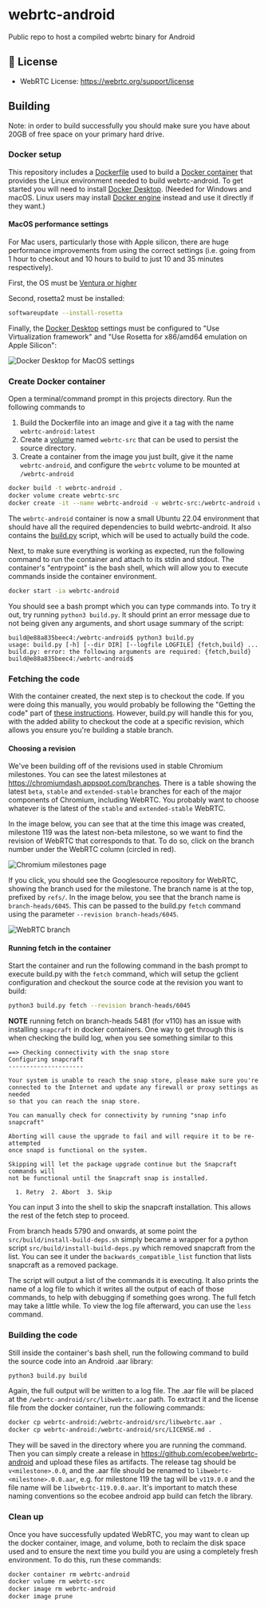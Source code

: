 # webrtc-android
Public repo to host a compiled webrtc binary for Android


## 📃 License
* WebRTC License: https://webrtc.org/support/license


## Building

Note: in order to build successfully you should make sure you have about 20GB of free space on your primary hard drive.

### Docker setup

This repository includes a [Dockerfile](Dockerfile) used to build a [Docker container](https://docs.docker.com/get-started/#what-is-a-container) that provides the Linux environment needed to build webrtc-android. To get started you will need to install [Docker Desktop](https://docs.docker.com/get-docker/). (Needed for Windows and macOS. Linux users may install [Docker engine](https://docs.docker.com/engine/install/) instead and use it directly if they want.)

#### MacOS performance settings

For Mac users, particularly those with Apple silicon, there are huge performance improvements from using the correct settings (i.e. going from 1 hour to checkout and 10 hours to build to just 10 and 35 minutes respectively).

First, the OS must be [Ventura or higher](https://en.wikipedia.org/wiki/MacOS_version_history)

Second, rosetta2 must be installed:

```bash
softwareupdate --install-rosetta
```

Finally, the [Docker Desktop](https://docs.docker.com/desktop/settings/mac/) settings must be configured to "Use Virtualization framework" and "Use Rosetta for x86/amd64 emulation on Apple Silicon":

![Docker Desktop for MacOS settings](img/docker-desktop-mac-settings.png)

### Create Docker container

Open a terminal/command prompt in this projects directory. Run the following commands to

1. Build the Dockerfile into an image and give it a tag with the name `webrtc-android:latest`
2. Create a [volume](https://docs.docker.com/get-started/05_persisting_data/#container-volumes) named `webrtc-src` that can be used to persist the source directory.
3. Create a container from the image you just built, give it the name `webrtc-android`, and configure the `webrtc` volume to be mounted at `/webrtc-android`

```bash
docker build -t webrtc-android .
docker volume create webrtc-src
docker create -it --name webrtc-android -v webrtc-src:/webrtc-android webrtc-android:latest
```

The `webrtc-android` container is now a small Ubuntu 22.04 environment that should have all the required dependencies to build webrtc-android. It also contains the [build.py](build.py) script, which will be used to actually build the code.

Next, to make sure everything is working as expected, run the following command to run the container and attach to its stdin and stdout. The container's "entrypoint" is the bash shell, which will allow you to execute commands inside the container environment.

```bash
docker start -ia webrtc-android
```

You should see a bash prompt which you can type commands into. To try it out, try running `python3 build.py`. It should print an error message due to not being given any arguments, and short usage summary of the script:

```
build@e88a835beec4:/webrtc-android$ python3 build.py
usage: build.py [-h] [--dir DIR] [--logfile LOGFILE] {fetch,build} ...
build.py: error: the following arguments are required: {fetch,build}
build@e88a835beec4:/webrtc-android$
```

### Fetching the code

With the container created, the next step is to checkout the code. If you were doing this manually, you would probably be following the "Getting the code" part of [these instructions](https://webrtc.github.io/webrtc-org/native-code/android/). However, build.py will handle this for you, with the added ability to checkout the code at a specific revision, which allows you ensure you're building a stable branch.

#### Choosing a revision

We've been building off of the revisions used in stable Chromium milestones. You can see the latest milestones at https://chromiumdash.appspot.com/branches. There is a table showing the latest `beta`, `stable` and `extended-stable` branches for each of the major components of Chromium, including WebRTC. You probably want to choose whatever is the latest of the `stable` and `extended-stable` WebRTC.

In the image below, you can see that at the time this image was created, milestone 119 was the latest non-beta milestone, so we want to find the revision of WebRTC that corresponds to that. To do so, click on the branch number under the WebRTC column (circled in red).

![Chromium milestones page](img/milestones.png)

If you click, you should see the Googlesource repository for WebRTC, showing the branch used for the milestone. The branch name is at the top, prefixed by `refs/`. In the image below, you see that the branch name is `branch-heads/6045`. This can be passed to the build.py `fetch` command using the parameter `--revision branch-heads/6045`.

![WebRTC branch](img/webrtc-branch.png)

#### Running fetch in the container

Start the container and run the following command in the bash prompt to execute build.py with the `fetch` command, which will setup the gclient configuration and checkout the source code at the revision you want to build:

```bash
python3 build.py fetch --revision branch-heads/6045
```

**NOTE** running fetch on branch-heads 5481 (for v110) has an issue with installing `snapcraft` in docker containers. 
One way to get through this is when checking the build log, when you see something similar to this 

```
==> Checking connectivity with the snap store
Configuring snapcraft
---------------------

Your system is unable to reach the snap store, please make sure you're
connected to the Internet and update any firewall or proxy settings as needed
so that you can reach the snap store.

You can manually check for connectivity by running "snap info snapcraft"

Aborting will cause the upgrade to fail and will require it to be re-attempted
once snapd is functional on the system.

Skipping will let the package upgrade continue but the Snapcraft commands will
not be functional until the Snapcraft snap is installed.

  1. Retry  2. Abort  3. Skip
```

You can input 3 into the shell to skip the snapcraft installation. This allows the rest of the fetch step to proceed.

From branch heads 5790 and onwards, at some point the `src/build/install-build-deps.sh` simply became a wrapper for a python script `src/build/install-build-deps.py` which removed snapcraft from the list. You can see it under the `backwards_compatible_list` function that lists snapcraft as a removed package.

The script will output a list of the commands it is executing. It also prints the name of a log file to which it writes all the output of each of those commands, to help with debugging if something goes wrong. The full fetch may take a little while. To view the log file afterward, you can use the `less` command.

### Building the code

Still inside the container's bash shell, run the following command to build the source code into an Android .aar library:

```bash
python3 build.py build
```

Again, the full output will be written to a log file. The .aar file will be placed at the `/webrtc-android/src/libwebrtc.aar` path. To extract it and the license file from the docker container, run the following commands:

```bash
docker cp webrtc-android:/webrtc-android/src/libwebrtc.aar .
docker cp webrtc-android:/webrtc-android/src/LICENSE.md .
```

They will be saved in the directory where you are running the command. Then you can simply create a release in https://github.com/ecobee/webrtc-android and upload these files as artifacts. The release tag should be `v<milestone>.0.0`, and the .aar file should be renamed to `libwebrtc-<milestone>.0.0.aar`, e.g. for milestone 119 the tag will be `v119.0.0` and the file name will be `libwebrtc-119.0.0.aar`. It's important to match these naming conventions so the ecobee android app build can fetch the library.

### Clean up

Once you have successfully updated WebRTC, you may want to clean up the docker container, image, and volume, both to reclaim the disk space used and to ensure the next time you build you are using a completely fresh environment. To do this, run these commands:

```bash
docker container rm webrtc-android
docker volume rm webrtc-src
docker image rm webrtc-android
docker image prune
```
